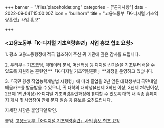 +++
banner = "/files/placeholder.png"
categories = ["공지사항"]
date = 2022-09-04T15:00:00Z
icon = "bullhorn"
title = "고용노동부「K-디지털 기초역량훈련」사업 홍보"

+++
### **<고용노동부「K-디지털 기초역량훈련」사업 홍보 협조 요청>**

1\. 평소 고용노동행정에 적극 협조하여 주신 귀 기관에 깊은 감사를 드립니다.

2\. 우리부는 기초코딩, 빅데이터 분석, 머신러닝 등 디지털·신기술을 기초부터 배울 수 있도록 지원하는 훈련인 **「K-디지털 기초역량훈련」**과정을 운영하고 있습니다.

3\.「국민 평생 직업능력개발법 시행령」에 따라 졸업을 2년 앞둔 대학생부터 국민내일배움카드를 발급받을 수 있으니, 귀 대학의 대학생(4년제 3학년 이상, 3년제 2학년이상, 2년제 1학년이상) K-디지털 기초역량훈련과정에 참여할 수 있도록 대학 내 각종 홈페이지 게시 및 사업참여 안내 문자 발송 등 홍보를 요청드립니다.

자세한 사항은 붙임파일 확인.

붙임. [고용노동부「K-디지털 기초역량훈련」사업 홍보 협조 요청](/files/1-k-pdf-link-2.zip)
